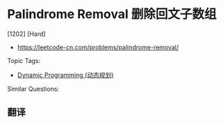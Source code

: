 # Palindrome Removal 删除回文子数组

[1202] [Hard]

- https://leetcode-cn.com/problems/palindrome-removal/

Topic Tags:

- [Dynamic Programming (动态规划)](https://leetcode-cn.com/tag/dynamic-programming/)

Similar Questions:

## 翻译
